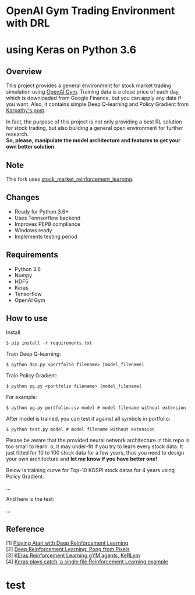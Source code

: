 # OpenAI Gym Trading Environment with DRL
# using Keras on Python 3.6

## Overview

This project provides a general environment for stock market trading simulation using [OpenAI Gym](https://gym.openai.com/). 
Training data is a close price of each day, which is downloaded from Google Finance, but you can apply any data if you want.
Also, it contains simple Deep Q-learning and Policy Gradient from [Karpathy's post](http://karpathy.github.io/2016/05/31/rl/).

In fact, the purpose of this project is not only providing a best RL solution for stock trading, but also building a general open environment for further research.  
**So, please, manipulate the model architecture and features to get your own better solution.**

## Note

This fork uses [stock_market_reinforcement_learning](https://github.com/kh-kim/stock_market_reinforcement_learning).

## Changes
 
 - Ready for Python 3.6+
 - Uses Tennsorflow backend
 - Improves PEP8 compliance
 - Windows ready
 - Implements testing period

## Requirements

- Python 3.6
- Numpy
- HDF5
- Keras
- Tensorflow
- OpenAI Gym

## How to use

Install

	$ pip install -r requirements.txt

Train Deep Q-learning:

    $ python dqn.py <portfolio filename> [model_filename]

Train Policy Gradient:

	$ python pg.py <portfolio filename> [model_filename]

For example:

	$ python pg.py portfolio.csv model # model filename without extension

After model is trained, you can test it against all symbols in portfolio:

	$ python test.py model # model filename without extension

Please be aware that the provided neural network architecture in this repo is too small to learn. o, it may under-fit if you try to learn every stock data. 
It just fitted for 10 to 100 stock data for a few years, thus you need to design your own architecture and **let me know if you have better one!**

Below is training curve for Top-10 KOSPI stock datas for 4 years using Policy Gradient.  

...

And here is the test:

...

## Reference

[1] [Playing Atari with Deep Reinforcement Learning](http://arxiv.org/abs/1312.5602)  
[2] [Deep Reinforcement Learning: Pong from Pixels](http://karpathy.github.io/2016/05/31/rl/)  
[3] [KEras Reinforcement Learning gYM agents, KeRLym](https://github.com/osh/kerlym)  
[4] [Keras plays catch, a single file Reinforcement Learning example](http://edersantana.github.io/articles/keras_rl/)
# test
